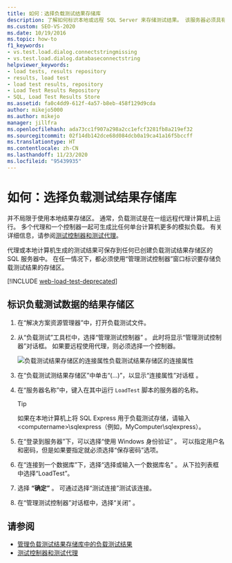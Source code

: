```yaml
---
title: 如何：选择负载测试结果存储库
description: 了解如何标识本地或远程 SQL Server 来存储测试结果。 该服务器必须具有负载测试结果存储。
ms.custom: SEO-VS-2020
ms.date: 10/19/2016
ms.topic: how-to
f1_keywords:
- vs.test.load.dialog.connectstringmissing
- vs.test.load.dialog.databaseconnectstring
helpviewer_keywords:
- load tests, results repository
- results, load test
- load test results, repository
- Load Test Results Repository
- SQL, Load Test Results Store
ms.assetid: fa0c4dd9-612f-4a57-b8eb-458f129d9cda
author: mikejo5000
ms.author: mikejo
manager: jillfra
ms.openlocfilehash: ada73cc1f907a298a2cc1efcf3281fb8a219ef32
ms.sourcegitcommit: 02f14db142dce68d084dcb0a19ca41a16f5bccff
ms.translationtype: HT
ms.contentlocale: zh-CN
ms.lasthandoff: 11/23/2020
ms.locfileid: "95439935"
---
```

# <a name="how-to-select-a-load-test-results-repository"></a>如何：选择负载测试结果存储库

并不局限于使用本地结果存储区。 通常，负载测试是在一组远程代理计算机上运行。 多个代理和一个控制器一起可生成比任何单台计算机更多的模拟负载。 有关详细信息，请参阅[测试控制器和测试代理](configure-test-agents-and-controllers-for-load-tests.md)。

代理或本地计算机生成的测试结果可保存到任何已创建负载测试结果存储区的 SQL 服务器中。 在任一情况下，都必须使用“管理测试控制器”窗口标识要存储负载测试结果的存储区。

[!INCLUDE [web-load-test-deprecated](includes/web-load-test-deprecated.md)]

## <a name="identify-a-results-store-for-load-test-data"></a>标识负载测试数据的结果存储区

1. 在“解决方案资源管理器”中，打开负载测试文件。

2. 从“负载测试”工具栏中，选择“管理测试控制器” 。 此时将显示“管理测试控制器”对话框。 如果要远程使用代理，则必须选择一个控制器。

     ![负载测试结果存储区的连接属性](../test/media/loadtestconnectionproperties.png)负载测试结果存储区的连接属性

3. 在“负载测试测结果存储区”中单击“(…)”，以显示“连接属性”对话框  。

4. 在“服务器名称”中，键入在其中运行 `LoadTest` 脚本的服务器的名称。

    > [!TIP]
    > 如果在本地计算机上将 SQL Express 用于负载测试存储，请输入 \<computername>\sqlexpress（例如，MyComputer\sqlexpress）。

5. 在“登录到服务器”下，可以选择“使用 Windows 身份验证” 。 可以指定用户名和密码，但是如果要指定就必须选择“保存密码”选项。

6. 在“连接到一个数据库”下，选择“选择或输入一个数据库名” 。 从下拉列表框中选择“LoadTest”。

7. 选择 **“确定”** 。 可通过选择“测试连接”测试该连接。

8. 在“管理测试控制器”对话框中，选择“关闭” 。

## <a name="see-also"></a>请参阅

- [管理负载测试结果存储库中的负载测试结果](../test/manage-load-test-results-in-the-load-test-results-repository.md)
- [测试控制器和测试代理](configure-test-agents-and-controllers-for-load-tests.md)
